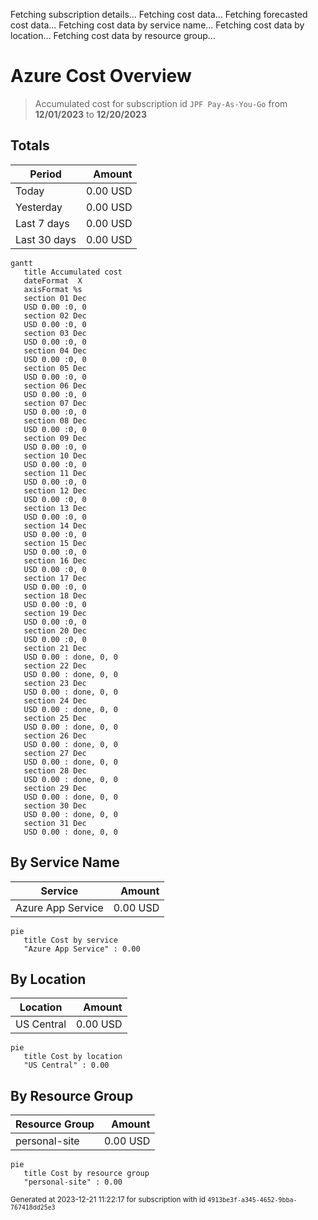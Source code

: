 Fetching subscription details...
Fetching cost data...
Fetching forecasted cost data...
Fetching cost data by service name...
Fetching cost data by location...
Fetching cost data by resource group...
# Azure Cost Overview

> Accumulated cost for subscription id `JPF Pay-As-You-Go` from **12/01/2023** to **12/20/2023**

## Totals

|Period|Amount|
|---|---:|
|Today|0.00 USD|
|Yesterday|0.00 USD|
|Last 7 days|0.00 USD|
|Last 30 days|0.00 USD|

```mermaid
gantt
   title Accumulated cost
   dateFormat  X
   axisFormat %s
   section 01 Dec
   USD 0.00 :0, 0
   section 02 Dec
   USD 0.00 :0, 0
   section 03 Dec
   USD 0.00 :0, 0
   section 04 Dec
   USD 0.00 :0, 0
   section 05 Dec
   USD 0.00 :0, 0
   section 06 Dec
   USD 0.00 :0, 0
   section 07 Dec
   USD 0.00 :0, 0
   section 08 Dec
   USD 0.00 :0, 0
   section 09 Dec
   USD 0.00 :0, 0
   section 10 Dec
   USD 0.00 :0, 0
   section 11 Dec
   USD 0.00 :0, 0
   section 12 Dec
   USD 0.00 :0, 0
   section 13 Dec
   USD 0.00 :0, 0
   section 14 Dec
   USD 0.00 :0, 0
   section 15 Dec
   USD 0.00 :0, 0
   section 16 Dec
   USD 0.00 :0, 0
   section 17 Dec
   USD 0.00 :0, 0
   section 18 Dec
   USD 0.00 :0, 0
   section 19 Dec
   USD 0.00 :0, 0
   section 20 Dec
   USD 0.00 :0, 0
   section 21 Dec
   USD 0.00 : done, 0, 0
   section 22 Dec
   USD 0.00 : done, 0, 0
   section 23 Dec
   USD 0.00 : done, 0, 0
   section 24 Dec
   USD 0.00 : done, 0, 0
   section 25 Dec
   USD 0.00 : done, 0, 0
   section 26 Dec
   USD 0.00 : done, 0, 0
   section 27 Dec
   USD 0.00 : done, 0, 0
   section 28 Dec
   USD 0.00 : done, 0, 0
   section 29 Dec
   USD 0.00 : done, 0, 0
   section 30 Dec
   USD 0.00 : done, 0, 0
   section 31 Dec
   USD 0.00 : done, 0, 0
```

## By Service Name

|Service|Amount|
|---|---:|
|Azure App Service|0.00 USD|

```mermaid
pie
   title Cost by service
   "Azure App Service" : 0.00
```

## By Location

|Location|Amount|
|---|---:|
|US Central|0.00 USD|

```mermaid
pie
   title Cost by location
   "US Central" : 0.00
```

## By Resource Group

|Resource Group|Amount|
|---|---:|
|personal-site|0.00 USD|

```mermaid
pie
   title Cost by resource group
   "personal-site" : 0.00
```

<sup>Generated at 2023-12-21 11:22:17 for subscription with id `4913be3f-a345-4652-9bba-767418dd25e3`</sup>
